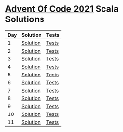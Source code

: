 # [Advent Of Code 2021](https://adventofcode.com/2021) Scala Solutions

| Day | Solution                                        | Tests                                            | 
|-----|-------------------------------------------------|--------------------------------------------------|
| 1   | [Solution](src/main/scala/day1/Solution.scala)  | [Tests](src/test/scala/day1/SolutionSpec.scala)  |
| 2   | [Solution](src/main/scala/day2/Solution.scala)  | [Tests](src/test/scala/day2/SolutionSpec.scala)  |
| 3   | [Solution](src/main/scala/day3/Solution.scala)  | [Tests](src/test/scala/day3/SolutionSpec.scala)  |
| 4   | [Solution](src/main/scala/day4/Solution.scala)  | [Tests](src/test/scala/day4/SolutionSpec.scala)  |
| 5   | [Solution](src/main/scala/day5/Solution.scala)  | [Tests](src/test/scala/day5/SolutionSpec.scala)  |
| 6   | [Solution](src/main/scala/day6/Solution.scala)  | [Tests](src/test/scala/day6/SolutionSpec.scala)  |
| 7   | [Solution](src/main/scala/day7/Solution.scala)  | [Tests](src/test/scala/day7/SolutionSpec.scala)  |
| 8   | [Solution](src/main/scala/day8/Solution.scala)  | [Tests](src/test/scala/day8/SolutionSpec.scala)  |
| 9   | [Solution](src/main/scala/day9/Solution.scala)  | [Tests](src/test/scala/day9/SolutionSpec.scala)  |
| 10  | [Solution](src/main/scala/day10/Solution.scala) | [Tests](src/test/scala/day10/SolutionSpec.scala) |
| 11  | [Solution](src/main/scala/day11/Solution.scala) | [Tests](src/test/scala/day11/SolutionSpec.scala) |
